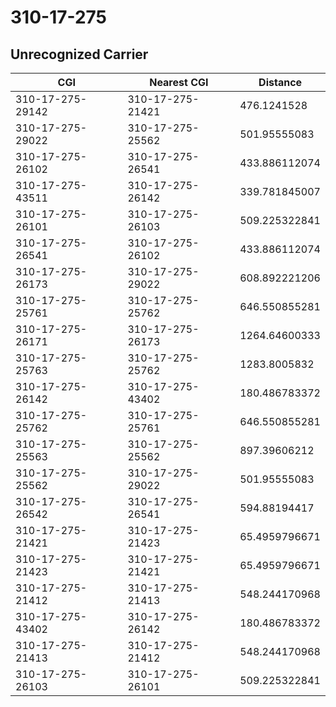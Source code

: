 # 310-17-275
## Unrecognized Carrier


| CGI | Nearest CGI | Distance |
|-----|-------------|----------|
| 310-17-275-29142 | 310-17-275-21421 | 476.1241528 |
| 310-17-275-29022 | 310-17-275-25562 | 501.95555083 |
| 310-17-275-26102 | 310-17-275-26541 | 433.886112074 |
| 310-17-275-43511 | 310-17-275-26142 | 339.781845007 |
| 310-17-275-26101 | 310-17-275-26103 | 509.225322841 |
| 310-17-275-26541 | 310-17-275-26102 | 433.886112074 |
| 310-17-275-26173 | 310-17-275-29022 | 608.892221206 |
| 310-17-275-25761 | 310-17-275-25762 | 646.550855281 |
| 310-17-275-26171 | 310-17-275-26173 | 1264.64600333 |
| 310-17-275-25763 | 310-17-275-25762 | 1283.8005832 |
| 310-17-275-26142 | 310-17-275-43402 | 180.486783372 |
| 310-17-275-25762 | 310-17-275-25761 | 646.550855281 |
| 310-17-275-25563 | 310-17-275-25562 | 897.39606212 |
| 310-17-275-25562 | 310-17-275-29022 | 501.95555083 |
| 310-17-275-26542 | 310-17-275-26541 | 594.88194417 |
| 310-17-275-21421 | 310-17-275-21423 | 65.4959796671 |
| 310-17-275-21423 | 310-17-275-21421 | 65.4959796671 |
| 310-17-275-21412 | 310-17-275-21413 | 548.244170968 |
| 310-17-275-43402 | 310-17-275-26142 | 180.486783372 |
| 310-17-275-21413 | 310-17-275-21412 | 548.244170968 |
| 310-17-275-26103 | 310-17-275-26101 | 509.225322841 |
